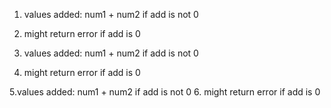 1. values added: num1 + num2 if add is not 0
2. might return error if add is 0

3. values added: num1 + num2 if add is not 0
4. might return error if add is 0

5.values added: num1 + num2 if add is not 0
6. might return error if add is 0

